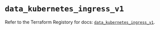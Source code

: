 # `data_kubernetes_ingress_v1`

Refer to the Terraform Registory for docs: [`data_kubernetes_ingress_v1`](https://registry.terraform.io/providers/hashicorp/kubernetes/2.21.1/docs/data-sources/ingress_v1).
